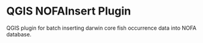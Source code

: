# QGIS NOFAInsert Plugin

QGIS plugin for batch inserting darwin core fish occurrence data into NOFA
database. 
